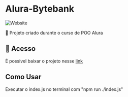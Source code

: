 # Alura-Bytebank

![Website](https://img.shields.io/website?down_color=lightgrey&style=flat-square&logo=appveyor&down_message=offline&label=STATUS&logo=STATUS&style=for-the-badge&up_message=FINALIZADO&url=https%3A%2F%2Fshields.io)

:book: Projeto criado durante o curso de POO Alura

## 📁 Acesso
É possivel baixar o projeto nesse <a href="https://github.com/lucash-barbosa/Alura-Bytebank/archive/refs/heads/master.zip">link</a>

## Como Usar
Executar o index.js no terminal com "npm run ./index.js"
